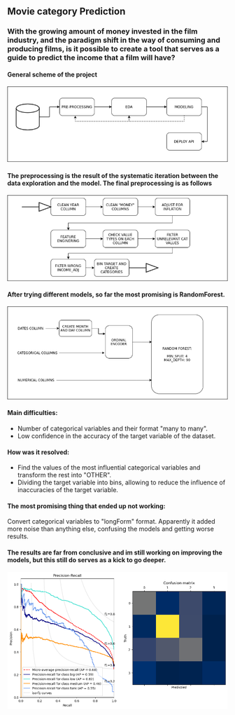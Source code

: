 ## Movie category Prediction

### With the growing amount of money invested in the film industry, and the paradigm shift in the way of consuming and producing films, is it possible to create a tool that serves as a guide to predict the income that a film will have?


#### General scheme of the project

![](generalpipe.png)

#### The preprocessing is the result of the systematic iteration between the data exploration and the model. The final preprocessing is as follows

![](pre-processing.png)

#### After trying different models, so far the most promising is RandomForest.

![](model.png)

#### Main difficulties: 
- Number of categorical variables and their format "many to many".
- Low confidence in the accuracy of the target variable of the dataset.

#### How was it resolved:
- Find the values of the most influential categorical variables and transform the rest into "OTHER".
- Dividing the target variable into bins, allowing to reduce the influence of inaccuracies of the target variable.

#### The most promising thing that ended up not working:
Convert categorical variables to "longForm" format. Apparently it added more noise than anything else, confusing the models and getting worse results.


#### The results are far from conclusive and im still working on improving the models, but this still do serves as a kick to go deeper.

![](results.png)
